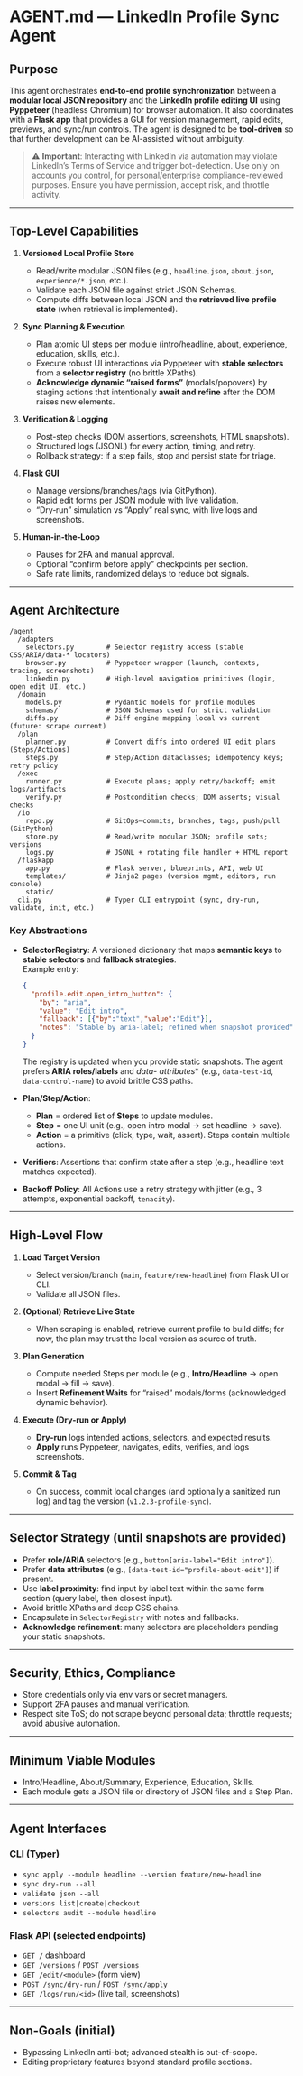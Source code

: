 # AGENT.md — LinkedIn Profile Sync Agent

## Purpose
This agent orchestrates **end‑to‑end profile synchronization** between a **modular local JSON repository** and the **LinkedIn profile editing UI** using **Pyppeteer** (headless Chromium) for browser automation. It also coordinates with a **Flask app** that provides a GUI for version management, rapid edits, previews, and sync/run controls. The agent is designed to be **tool-driven** so that further development can be AI-assisted without ambiguity.

> ⚠️ **Important**: Interacting with LinkedIn via automation may violate LinkedIn’s Terms of Service and trigger bot-detection. Use only on accounts you control, for personal/enterprise compliance-reviewed purposes. Ensure you have permission, accept risk, and throttle activity.

---

## Top-Level Capabilities
1. **Versioned Local Profile Store**  
   - Read/write modular JSON files (e.g., `headline.json`, `about.json`, `experience/*.json`, etc.).  
   - Validate each JSON file against strict JSON Schemas.  
   - Compute diffs between local JSON and the **retrieved live profile state** (when retrieval is implemented).

2. **Sync Planning & Execution**  
   - Plan atomic UI steps per module (intro/headline, about, experience, education, skills, etc.).  
   - Execute robust UI interactions via Pyppeteer with **stable selectors** from a **selector registry** (no brittle XPaths).  
   - **Acknowledge dynamic “raised forms”** (modals/popovers) by staging actions that intentionally **await and refine** after the DOM raises new elements.

3. **Verification & Logging**  
   - Post-step checks (DOM assertions, screenshots, HTML snapshots).  
   - Structured logs (JSONL) for every action, timing, and retry.  
   - Rollback strategy: if a step fails, stop and persist state for triage.

4. **Flask GUI**  
   - Manage versions/branches/tags (via GitPython).  
   - Rapid edit forms per JSON module with live validation.  
   - “Dry‑run” simulation vs “Apply” real sync, with live logs and screenshots.

5. **Human‑in‑the‑Loop**  
   - Pauses for 2FA and manual approval.  
   - Optional “confirm before apply” checkpoints per section.  
   - Safe rate limits, randomized delays to reduce bot signals.

---

## Agent Architecture

```
/agent
  /adapters
    selectors.py        # Selector registry access (stable CSS/ARIA/data-* locators)
    browser.py          # Pyppeteer wrapper (launch, contexts, tracing, screenshots)
    linkedin.py         # High-level navigation primitives (login, open edit UI, etc.)
  /domain
    models.py           # Pydantic models for profile modules
    schemas/            # JSON Schemas used for strict validation
    diffs.py            # Diff engine mapping local vs current (future: scrape current)
  /plan
    planner.py          # Convert diffs into ordered UI edit plans (Steps/Actions)
    steps.py            # Step/Action dataclasses; idempotency keys; retry policy
  /exec
    runner.py           # Execute plans; apply retry/backoff; emit logs/artifacts
    verify.py           # Postcondition checks; DOM asserts; visual checks
  /io
    repo.py             # GitOps—commits, branches, tags, push/pull (GitPython)
    store.py            # Read/write modular JSON; profile sets; versions
    logs.py             # JSONL + rotating file handler + HTML report
  /flaskapp
    app.py              # Flask server, blueprints, API, web UI
    templates/          # Jinja2 pages (version mgmt, editors, run console)
    static/
  cli.py                # Typer CLI entrypoint (sync, dry-run, validate, init, etc.)
```

### Key Abstractions

- **SelectorRegistry**: A versioned dictionary that maps **semantic keys** to **stable selectors** and **fallback strategies**.  
  Example entry:
  ```json
  {
    "profile.edit.open_intro_button": {
      "by": "aria",
      "value": "Edit intro",
      "fallback": [{"by":"text","value":"Edit"}],
      "notes": "Stable by aria-label; refined when snapshot provided"
    }
  }
  ```
  The registry is updated when you provide static snapshots. The agent prefers **ARIA roles/labels** and **data-* attributes** (e.g., `data-test-id`, `data-control-name`) to avoid brittle CSS paths.

- **Plan/Step/Action**:  
  - **Plan** = ordered list of **Steps** to update modules.  
  - **Step** = one UI unit (e.g., open intro modal → set headline → save).  
  - **Action** = a primitive (click, type, wait, assert). Steps contain multiple actions.

- **Verifiers**: Assertions that confirm state after a step (e.g., headline text matches expected).

- **Backoff Policy**: All Actions use a retry strategy with jitter (e.g., 3 attempts, exponential backoff, `tenacity`).

---

## High-Level Flow

1. **Load Target Version**  
   - Select version/branch (`main`, `feature/new-headline`) from Flask UI or CLI.  
   - Validate all JSON files.

2. **(Optional) Retrieve Live State**  
   - When scraping is enabled, retrieve current profile to build diffs; for now, the plan may trust the local version as source of truth.

3. **Plan Generation**  
   - Compute needed Steps per module (e.g., **Intro/Headline** → open modal → fill → save).  
   - Insert **Refinement Waits** for “raised” modals/forms (acknowledged dynamic behavior).

4. **Execute (Dry‑run or Apply)**  
   - **Dry‑run** logs intended actions, selectors, and expected results.  
   - **Apply** runs Pyppeteer, navigates, edits, verifies, and logs screenshots.

5. **Commit & Tag**  
   - On success, commit local changes (and optionally a sanitized run log) and tag the version (`v1.2.3-profile-sync`).

---

## Selector Strategy (until snapshots are provided)
- Prefer **role/ARIA** selectors (e.g., `button[aria-label="Edit intro"]`).  
- Prefer **data attributes** (e.g., `[data-test-id="profile-about-edit"]`) if present.  
- Use **label proximity**: find input by label text within the same form section (query label, then closest input).  
- Avoid brittle XPaths and deep CSS chains.  
- Encapsulate in `SelectorRegistry` with notes and fallbacks.  
- **Acknowledge refinement**: many selectors are placeholders pending your static snapshots.

---

## Security, Ethics, Compliance
- Store credentials only via env vars or secret managers.  
- Support 2FA pauses and manual verification.  
- Respect site ToS; do not scrape beyond personal data; throttle requests; avoid abusive automation.

---

## Minimum Viable Modules
- Intro/Headline, About/Summary, Experience, Education, Skills.  
- Each module gets a JSON file or directory of JSON files and a Step Plan.

---

## Agent Interfaces

### CLI (Typer)
- `sync apply --module headline --version feature/new-headline`
- `sync dry-run --all`
- `validate json --all`
- `versions list|create|checkout`
- `selectors audit --module headline`

### Flask API (selected endpoints)
- `GET /` dashboard  
- `GET /versions` / `POST /versions`  
- `GET /edit/<module>` (form view)  
- `POST /sync/dry-run` / `POST /sync/apply`  
- `GET /logs/run/<id>` (live tail, screenshots)

---

## Non-Goals (initial)
- Bypassing LinkedIn anti-bot; advanced stealth is out-of-scope.  
- Editing proprietary features beyond standard profile sections.
